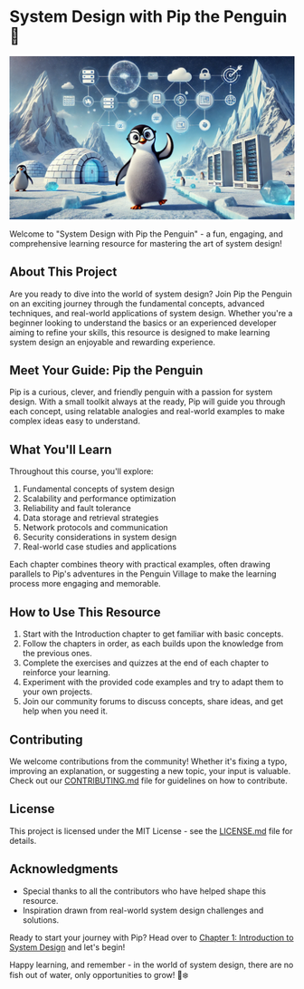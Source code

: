 # System Design with Pip the Penguin 🐧

![](/images/home-banner.webp)

Welcome to "System Design with Pip the Penguin" - a fun, engaging, and comprehensive learning resource for mastering the art of system design!

## About This Project

Are you ready to dive into the world of system design? Join Pip the Penguin on an exciting journey through the fundamental concepts, advanced techniques, and real-world applications of system design. Whether you're a beginner looking to understand the basics or an experienced developer aiming to refine your skills, this resource is designed to make learning system design an enjoyable and rewarding experience.

## Meet Your Guide: Pip the Penguin

Pip is a curious, clever, and friendly penguin with a passion for system design. With a small toolkit always at the ready, Pip will guide you through each concept, using relatable analogies and real-world examples to make complex ideas easy to understand.

## What You'll Learn

Throughout this course, you'll explore:

1. Fundamental concepts of system design
2. Scalability and performance optimization
3. Reliability and fault tolerance
4. Data storage and retrieval strategies
5. Network protocols and communication
6. Security considerations in system design
7. Real-world case studies and applications

Each chapter combines theory with practical examples, often drawing parallels to Pip's adventures in the Penguin Village to make the learning process more engaging and memorable.

## How to Use This Resource

1. Start with the Introduction chapter to get familiar with basic concepts.
2. Follow the chapters in order, as each builds upon the knowledge from the previous ones.
3. Complete the exercises and quizzes at the end of each chapter to reinforce your learning.
4. Experiment with the provided code examples and try to adapt them to your own projects.
5. Join our community forums to discuss concepts, share ideas, and get help when you need it.

## Contributing

We welcome contributions from the community! Whether it's fixing a typo, improving an explanation, or suggesting a new topic, your input is valuable. Check out our [CONTRIBUTING.md](CONTRIBUTING.md) file for guidelines on how to contribute.

## License

This project is licensed under the MIT License - see the [LICENSE.md](LICENSE.md) file for details.

## Acknowledgments

- Special thanks to all the contributors who have helped shape this resource.
- Inspiration drawn from real-world system design challenges and solutions.

Ready to start your journey with Pip? Head over to [Chapter 1: Introduction to System Design](chapters/01-introduction-to-system-design.md) and let's begin!

Happy learning, and remember - in the world of system design, there are no fish out of water, only opportunities to grow! 🐧❄️

<script src="https://giscus.app/client.js"
    data-repo="jindalujjwal0720/system-design-with-pip"
    data-repo-id="R_kgDOMx9kqg"
    data-category="General"
    data-category-id="DIC_kwDOMx9kqs4Cikt8"
    data-mapping="og:title"
    data-strict="0"
    data-reactions-enabled="1"
    data-emit-metadata="0"
    data-input-position="top"
    data-theme="preferred_color_scheme"
    data-lang="en"
    data-loading="lazy"
    crossorigin="anonymous"
    async>
</script>
